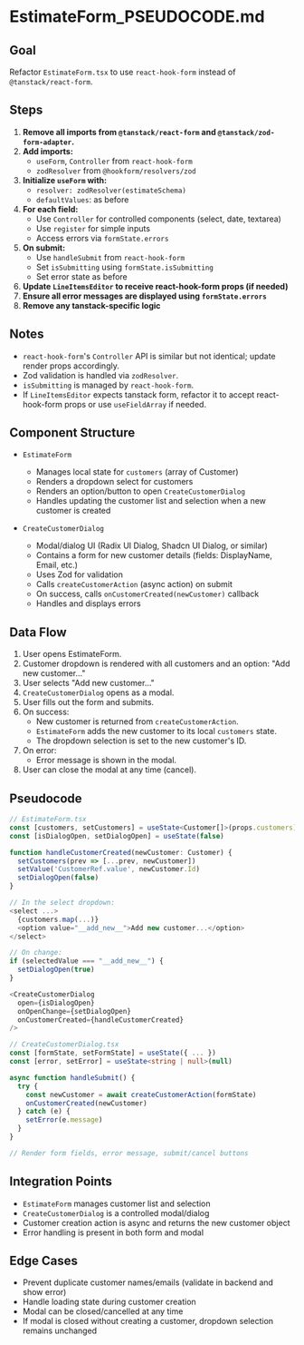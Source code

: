 # EstimateForm_PSEUDOCODE.md

## Goal

Refactor `EstimateForm.tsx` to use `react-hook-form` instead of `@tanstack/react-form`.

## Steps

1. **Remove all imports from `@tanstack/react-form` and `@tanstack/zod-form-adapter`.**
2. **Add imports:**
   - `useForm`, `Controller` from `react-hook-form`
   - `zodResolver` from `@hookform/resolvers/zod`
3. **Initialize `useForm` with:**
   - `resolver: zodResolver(estimateSchema)`
   - `defaultValues`: as before
4. **For each field:**
   - Use `Controller` for controlled components (select, date, textarea)
   - Use `register` for simple inputs
   - Access errors via `formState.errors`
5. **On submit:**
   - Use `handleSubmit` from `react-hook-form`
   - Set `isSubmitting` using `formState.isSubmitting`
   - Set error state as before
6. **Update `LineItemsEditor` to receive react-hook-form props (if needed)**
7. **Ensure all error messages are displayed using `formState.errors`**
8. **Remove any tanstack-specific logic**

## Notes

- `react-hook-form`'s `Controller` API is similar but not identical; update render props accordingly.
- Zod validation is handled via `zodResolver`.
- `isSubmitting` is managed by `react-hook-form`.
- If `LineItemsEditor` expects tanstack form, refactor it to accept react-hook-form props or use `useFieldArray` if needed.

## Component Structure

- `EstimateForm`
  - Manages local state for `customers` (array of Customer)
  - Renders a dropdown select for customers
  - Renders an option/button to open `CreateCustomerDialog`
  - Handles updating the customer list and selection when a new customer is created

- `CreateCustomerDialog`
  - Modal/dialog UI (Radix UI Dialog, Shadcn UI Dialog, or similar)
  - Contains a form for new customer details (fields: DisplayName, Email, etc.)
  - Uses Zod for validation
  - Calls `createCustomerAction` (async action) on submit
  - On success, calls `onCustomerCreated(newCustomer)` callback
  - Handles and displays errors

## Data Flow

1. User opens EstimateForm.
2. Customer dropdown is rendered with all customers and an option: "Add new customer..."
3. User selects "Add new customer..."
4. `CreateCustomerDialog` opens as a modal.
5. User fills out the form and submits.
6. On success:
    - New customer is returned from `createCustomerAction`.
    - `EstimateForm` adds the new customer to its local `customers` state.
    - The dropdown selection is set to the new customer's ID.
7. On error:
    - Error message is shown in the modal.
8. User can close the modal at any time (cancel).

## Pseudocode

```typescript
// EstimateForm.tsx
const [customers, setCustomers] = useState<Customer[]>(props.customers)
const [isDialogOpen, setDialogOpen] = useState(false)

function handleCustomerCreated(newCustomer: Customer) {
  setCustomers(prev => [...prev, newCustomer])
  setValue('CustomerRef.value', newCustomer.Id)
  setDialogOpen(false)
}

// In the select dropdown:
<select ...>
  {customers.map(...)}
  <option value="__add_new__">Add new customer...</option>
</select>

// On change:
if (selectedValue === "__add_new__") {
  setDialogOpen(true)
}

<CreateCustomerDialog
  open={isDialogOpen}
  onOpenChange={setDialogOpen}
  onCustomerCreated={handleCustomerCreated}
/>

// CreateCustomerDialog.tsx
const [formState, setFormState] = useState({ ... })
const [error, setError] = useState<string | null>(null)

async function handleSubmit() {
  try {
    const newCustomer = await createCustomerAction(formState)
    onCustomerCreated(newCustomer)
  } catch (e) {
    setError(e.message)
  }
}

// Render form fields, error message, submit/cancel buttons
```

## Integration Points

- `EstimateForm` manages customer list and selection
- `CreateCustomerDialog` is a controlled modal/dialog
- Customer creation action is async and returns the new customer object
- Error handling is present in both form and modal

## Edge Cases

- Prevent duplicate customer names/emails (validate in backend and show error)
- Handle loading state during customer creation
- Modal can be closed/cancelled at any time
- If modal is closed without creating a customer, dropdown selection remains unchanged
